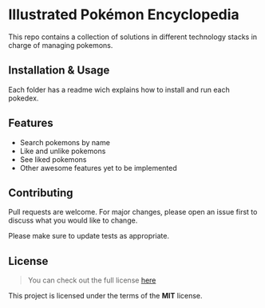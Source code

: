 # Illustrated Pokémon Encyclopedia

This repo contains a collection of solutions in different technology stacks in charge of managing pokemons.

## Installation & Usage

Each folder has a readme wich explains how to install and run each pokedex.

## Features

- Search pokemons by name
- Like and unlike pokemons
- See liked pokemons
- Other awesome features yet to be implemented

## Contributing

Pull requests are welcome. For major changes, please open an issue first to discuss what you would like to change.

Please make sure to update tests as appropriate.

## License

>You can check out the full license [here](https://github.com/juanees/pokedexs/blob/main/LICENSE)

This project is licensed under the terms of the **MIT** license.
